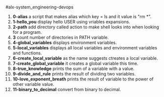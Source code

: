 #alx-system_engineering-devops

1. **0-alias** a script that makes alias which key = ls and it value is "rm *".
2. **1-hello_you** display hello USER using vriables expansions.
3. **2-path** add directory called action to make shell looks into when looking for a program.
4. **3** count number of directories in PATH variable.
5. **4-global_variables** displays environment variables.
6. **5-local_variables** displays all local variables and environment variables and functions.
7. **6-create_local_variable** as the name suggests ctreates a local variable.
8. **7-create_global_variable** it creates a global variable this time.
9. **8-true_knowledge** prints the sum of a variable with a value.
10. **9-divide_and_rule** prints the result of dividing two variables.
11. **10-love_exponent_breath** prints the result of variable to the power of other variable value.
12. **11-binary_to_decimal** convert from binary to decimal.
